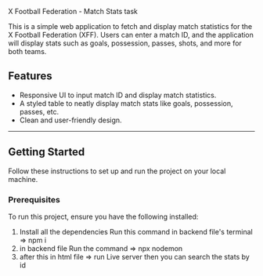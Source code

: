  X Football Federation - Match Stats task

This is a simple web application to fetch and display match statistics for the X Football Federation (XFF). Users can enter a match ID, and the application will display stats such as goals, possession, passes, shots, and more for both teams.

## Features
- Responsive UI to input match ID and display match statistics.
- A styled table to neatly display match stats like goals, possession, passes, etc.
- Clean and user-friendly design.

---

## Getting Started

Follow these instructions to set up and run the project on your local machine.

### Prerequisites
To run this project, ensure you have the following installed:

1. Install all the dependencies Run this command in backend file's terminal => npm i 
2. in backend file Run the command => npx nodemon
3. after this in html  file => run Live server then you can search the stats by id
   
   
